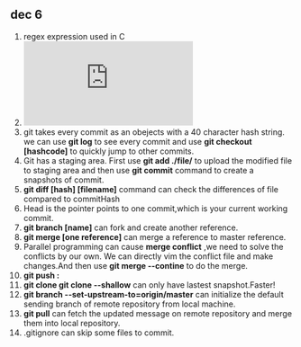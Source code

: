 ## dec 6

1. regex expression used in C
2. ![an inspiring quote](https://blog.sciencenet.cn/blog-414166-562616.html)
3. git takes every commit as an obejects with a 40 character hash string. we can use **git log** to see every commit and use **git checkout [hashcode]** to quickly jump to other commits.
4. Git has a staging area. First use **git add ./file/** to upload the modified file to staging area and then use **git commit** command to create a snapshots of commit.
5. **git diff [hash] [filename]** command can check the differences of file compared to commitHash 
6. Head is the pointer points to one commit,which is your current working commit.
7. **git branch [name]** can fork and create another reference.
8. **git merge [one reference]** can merge a reference to master reference. 
9. Parallel programming can cause **merge conflict** ,we need to solve the conflicts by our own. We can directly vim the conflict file and make changes.And then use **git merge --contine** to do the merge.
10. **git push <remote> <local branch>:<remote branch>** 
11. **git clone <url> <folder name>**  **git clone --shallow** can only have lastest snapshot.Faster!
12. **git branch --set-upstream-to=origin/master** can initialize the default sending branch of remote repository from local machine.
13. **git pull** can fetch the updated message on remote repository and merge them into local repository.
14. .gitignore can skip some files to commit.
